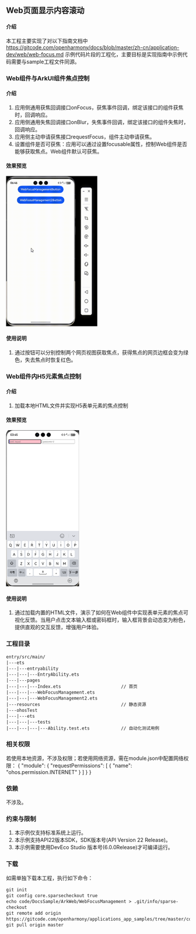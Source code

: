 ## Web页面显示内容滚动

#### 介绍

本工程主要实现了对以下指南文档中 https://gitcode.com/openharmony/docs/blob/master/zh-cn/application-dev/web/web-focus.md 示例代码片段的工程化，主要目标是实现指南中示例代码需要与sample工程文件同源。

### Web组件与ArkUI组件焦点控制

#### 介绍

1. 应用侧通用获焦回调接口onFocus，获焦事件回调，绑定该接口的组件获焦时，回调响应。
2. 应用侧通用失焦回调接口onBlur，失焦事件回调，绑定该接口的组件失焦时，回调响应。
3. 应用侧主动申请获焦接口requestFocus，组件主动申请获焦。
4. 设置组件是否可获焦：应用可以通过设置focusable属性，控制Web组件是否能够获取焦点。Web组件默认可获焦。

#### 效果预览
<img src="screenshots/WebFocusManagement.gif" width="250">

#### 使用说明

1. 通过按钮可以分别控制两个网页视图获取焦点，获得焦点的网页边框会变为绿色，失去焦点时恢复红色。

### Web组件内H5元素焦点控制

#### 介绍

1. 加载本地HTML文件并实现H5表单元素的焦点控制

#### 效果预览
<img src="screenshots/img_1.png" width="200">

#### 使用说明

1. 通过加载内置的HTML文件，演示了如何在Web组件中实现表单元素的焦点可视化反馈。当用户点击文本输入框或密码框时，输入框背景会动态变为粉色，提供直观的交互反馈，增强用户体验。

### 工程目录

```
entry/src/main/
|---ets
|---|---entryability
|---|---|---EntryAbility.ets
|---|---pages
|---|---|---Index.ets						// 首页
|---|---|---WebFocusManagement.ets
|---|---|---WebFocusManagement2.ets
|---resources								// 静态资源
|---ohosTest
|---|---ets
|---|---|---tests
|---|---|---|---Ability.test.ets            // 自动化测试用例
```

### 相关权限

若使用本地资源，不涉及权限；若使用网络资源，需在module.json中配置网络权限：
{
"module": {
"requestPermissions": [
{
"name": "ohos.permission.INTERNET"
}
]
}
}

### 依赖

不涉及。

### 约束与限制

1. 本示例仅支持标准系统上运行。
2. 本示例支持API22版本SDK，SDK版本号(API Version 22 Release)。
3. 本示例需要使用DevEco Studio 版本号(6.0.0Release)才可编译运行。

### 下载

如需单独下载本工程，执行如下命令：

```
git init
git config core.sparsecheckout true
echo code/DocsSample/ArkWeb/WebFocusManagement > .git/info/sparse-checkout
git remote add origin https://gitcode.com/openharmony/applications_app_samples/tree/master/code/DocsSample/ArkWeb
git pull origin master
```